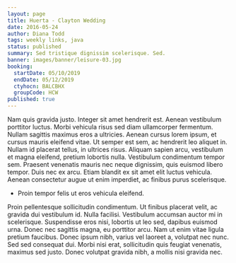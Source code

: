 ```yaml
---
layout: page
title: Huerta - Clayton Wedding
date: 2016-05-24
author: Diana Todd
tags: weekly links, java
status: published
summary: Sed tristique dignissim scelerisque. Sed.
banner: images/banner/leisure-03.jpg
booking:
  startDate: 05/10/2019
  endDate: 05/12/2019
  ctyhocn: BALCBHX
  groupCode: HCW
published: true
---
```

Nam quis gravida justo. Integer sit amet hendrerit est. Aenean vestibulum porttitor luctus. Morbi vehicula risus sed diam ullamcorper fermentum. Nullam sagittis maximus eros a ultricies. Aenean cursus lorem ipsum, et cursus mauris eleifend vitae. Ut semper est sem, ac hendrerit leo aliquet in. Nullam id placerat tellus, in ultrices risus. Aliquam sapien arcu, vestibulum et magna eleifend, pretium lobortis nulla. Vestibulum condimentum tempor sem. Praesent venenatis mauris nec neque dignissim, quis euismod libero tempor. Duis nec ex arcu. Etiam blandit ex sit amet elit luctus vehicula. Aenean consectetur augue ut enim imperdiet, ac finibus purus scelerisque.

* Proin tempor felis ut eros vehicula eleifend.

Proin pellentesque sollicitudin condimentum. Ut finibus placerat velit, ac gravida dui vestibulum id. Nulla facilisi. Vestibulum accumsan auctor mi in scelerisque. Suspendisse eros nisi, lobortis ut leo sed, dapibus euismod urna. Donec nec sagittis magna, eu porttitor arcu. Nam ut enim vitae ligula pretium faucibus. Donec ipsum nibh, varius vel laoreet a, volutpat nec nunc. Sed sed consequat dui. Morbi nisi erat, sollicitudin quis feugiat venenatis, maximus sed justo. Donec volutpat gravida nibh, a mollis nisi gravida nec.
